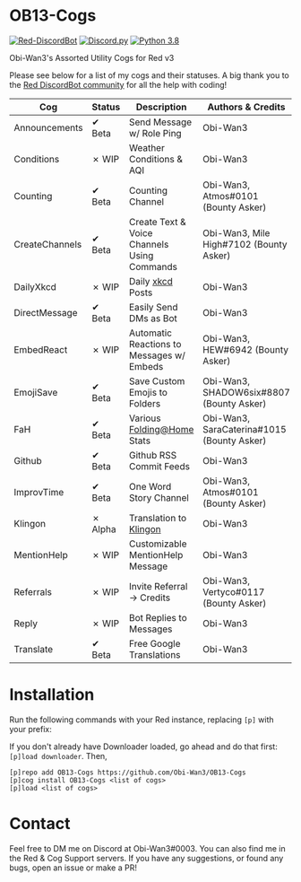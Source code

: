 # OB13-Cogs
[![Red-DiscordBot](https://img.shields.io/badge/Red--DiscordBot-V3-red.svg)](https://github.com/Cog-Creators/Red-DiscordBot)
[![Discord.py](https://img.shields.io/badge/Discord.py-rewrite-blue.svg)](https://github.com/Rapptz/discord.py/tree/rewrite)
[![Python 3.8](https://img.shields.io/pypi/pyversions/Red-Discordbot)](https://www.python.org/downloads/)

Obi-Wan3's Assorted Utility Cogs for Red v3

Please see below for a list of my cogs and their statuses. A big thank you to the [Red DiscordBot community](https://discord.gg/red) for all the help with coding!

| Cog | Status | Description | Authors & Credits |
| --- | --- | --- | --- |
| Announcements | ✔ Beta | Send Message w/ Role Ping | Obi-Wan3 |
| Conditions | ✗ WIP | Weather Conditions & AQI | Obi-Wan3 |
| Counting | ✔ Beta | Counting Channel | Obi-Wan3, Atmos#0101 (Bounty Asker) |
| CreateChannels | ✔ Beta | Create Text & Voice Channels Using Commands | Obi-Wan3, Mile High#7102 (Bounty Asker) |
| DailyXkcd | ✗ WIP | Daily [xkcd](http://xkcd.com/) Posts | Obi-Wan3 |
| DirectMessage | ✔ Beta | Easily Send DMs as Bot | Obi-Wan3 |
| EmbedReact | ✗ WIP | Automatic Reactions to Messages w/ Embeds | Obi-Wan3, HEW#6942 (Bounty Asker) |
| EmojiSave | ✔ Beta | Save Custom Emojis to Folders | Obi-Wan3, SHADOW6six#8807 (Bounty Asker) |
| FaH | ✔ Beta | Various [Folding@Home](https://foldingathome.org/) Stats | Obi-Wan3, SaraCaterina#1015 (Bounty Asker) |
| Github | ✔ Beta | Github RSS Commit Feeds | Obi-Wan3 |
| ImprovTime | ✔ Beta | One Word Story Channel | Obi-Wan3, Atmos#0101 (Bounty Asker) |
| Klingon | ✗ Alpha | Translation to [Klingon](http://mrklingo.freeshell.org/uta/index.php) | Obi-Wan3 |
| MentionHelp | ✗ WIP | Customizable MentionHelp Message | Obi-Wan3 |
| Referrals | ✗ WIP | Invite Referral -> Credits | Obi-Wan3, Vertyco#0117 (Bounty Asker) |
| Reply | ✗ WIP | Bot Replies to Messages | Obi-Wan3 |
| Translate | ✔ Beta | Free Google Translations | Obi-Wan3 |

# Installation
Run the following commands with your Red instance, replacing `[p]` with your prefix:

If you don't already have Downloader loaded, go ahead and do that first: `[p]load downloader`. Then, 
```
[p]repo add OB13-Cogs https://github.com/Obi-Wan3/OB13-Cogs
[p]cog install OB13-Cogs <list of cogs>
[p]load <list of cogs>
```

# Contact
Feel free to DM me on Discord at Obi-Wan3#0003. You can also find me in the Red & Cog Support servers. If you have any suggestions, or found any bugs, open an issue or make a PR!
